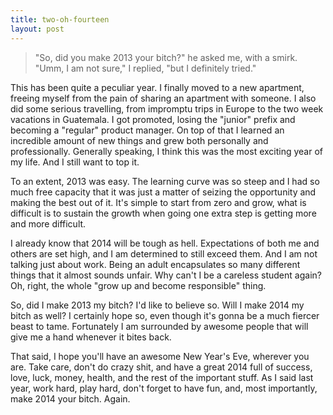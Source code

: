 ```yaml
---
title: two-oh-fourteen
layout: post
---
```


> "So, did you make 2013 your bitch?" he asked me, with a smirk.  
> "Umm, I am not sure," I replied, "but I definitely tried."

This has been quite a peculiar year. I finally moved to a new apartment, freeing myself from the pain of sharing an apartment with someone. I also did some serious travelling, from impromptu trips in Europe to the two week vacations in Guatemala. I got promoted, losing the "junior" prefix and becoming a "regular" product manager. On top of that I learned an incredible amount of new things and grew both personally and professionally. Generally speaking, I think this was the most exciting year of my life. And I still want to top it.

To an extent, 2013 was easy. The learning curve was so steep and I had so much free capacity that it was just a matter of seizing the opportunity and making the best out of it. It's simple to start from zero and grow, what is difficult is to sustain the growth when going one extra step is getting more and more difficult.

I already know that 2014 will be tough as hell. Expectations of both me and others are set high, and I am determined to still exceed them. And I am not talking just about work. Being an adult encapsulates so many different things that it almost sounds unfair. Why can't I be a careless student again? Oh, right, the whole "grow up and become responsible" thing.

So, did I make 2013 my bitch? I'd like to believe so. Will I make 2014 my bitch as well? I certainly hope so, even though it's gonna be a much fiercer beast to tame. Fortunately I am surrounded by awesome people that will give me a hand whenever it bites back. 

That said, I hope you'll have an awesome New Year's Eve, wherever you are. Take care, don't do crazy shit, and have a great 2014 full of success, love, luck, money, health, and the rest of the important stuff. As I said last year, work hard, play hard, don't forget to have fun, and, most importantly, make 2014 your bitch. Again.